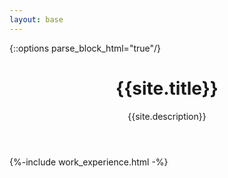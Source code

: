 ```yaml
---
layout: base
---
```

{::options parse_block_html="true"/}

<header>
<h1 id="name">{{site.title}}</h1>
<p id="summary">{{site.description}}</p>
</header>

{%-include work_experience.html -%}

